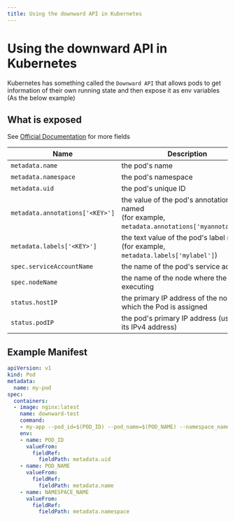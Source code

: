 ```yaml
---
title: Using the downward API in Kubernetes
---
```


# Using the downward API in Kubernetes

Kubernetes has something called the `Downward API` that allows pods to get information of their own running state
and then expose it as env variables (As the below example)

## What is exposed

See [Official Documentation](https://kubernetes.io/docs/concepts/workloads/pods/downward-api/#available-fields)
for more fields

| Name                            | Description                                                                                              |
|---------------------------------|----------------------------------------------------------------------------------------------------------|
 | `metadata.name`                 | the pod's name                                                                                           |
| `metadata.namespace`            | the pod's namespace                                                                                      |
| `metadata.uid`                  | the pod's unique ID                                                                                      |
| `metadata.annotations['<KEY>']` | the value of the pod's annotation named <KEY> <br/>(for example, `metadata.annotations['myannotation']`) |
| `metadata.labels['<KEY>']`      | the text value of the pod's label named <KEY> <br/>(for example, `metadata.labels['mylabel']`)           |
| `spec.serviceAccountName`       | the name of the pod's service account                                                                    |
| `spec.nodeName`                 | the name of the node where the Pod is executing                                                          |
| `status.hostIP`                 | the primary IP address of the node to which the Pod is assigned                                          |
| `status.podIP`                  | the pod's primary IP address (usually, its IPv4 address)                                                 |

## Example Manifest

```yaml
apiVersion: v1
kind: Pod
metadata:
  name: my-pod
spec:
  containers:
  - image: nginx:latest
    name: downward-test
    command:
    - my-app --pod_id=$(POD_ID) --pod_name=$(POD_NAME) --namespace_name=$(NAMESPACE_NAME)
    env:
    - name: POD_ID
      valueFrom:
        fieldRef:
          fieldPath: metadata.uid
    - name: POD_NAME
      valueFrom:
        fieldRef:
          fieldPath: metadata.name
    - name: NAMESPACE_NAME
      valueFrom:
        fieldRef:
          fieldPath: metadata.namespace
```
